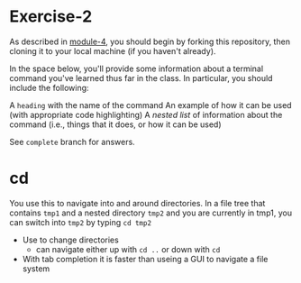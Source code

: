 # Exercise-2

As described in [module-4](https://github.com/INFO-201/m4-git-intro), you should begin by forking this repository, then cloning it to your local machine (if you haven't already).

In the space below, you'll provide some information about a terminal command you've learned thus far in the class. In particular, you should include the following:

A `heading` with the name of the command
An example of how it can be used (with appropriate code highlighting)
A _nested list_ of information about the command (i.e., things that it does, or how it can be used)

See `complete` branch for answers.

# cd

You use this to navigate into and around directories. In a file tree that contains `tmp1` and a nested directory `tmp2` and you are currently in tmp1, you can switch into `tmp2` by typing `cd tmp2`

* Use to change directories
    * can navigate either up with `cd ..` or down with `cd`
* With tab completion it is faster than useing a GUI to navigate a file system

